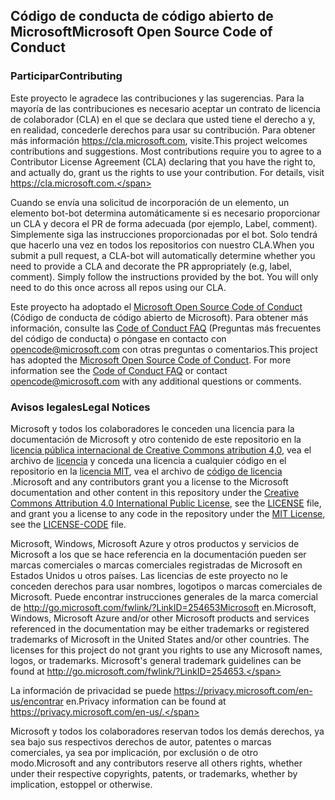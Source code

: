 ## <a name="microsoft-open-source-code-of-conduct"></a><span data-ttu-id="3a162-101">Código de conducta de código abierto de Microsoft</span><span class="sxs-lookup"><span data-stu-id="3a162-101">Microsoft Open Source Code of Conduct</span></span>

### <a name="contributing"></a><span data-ttu-id="3a162-102">Participar</span><span class="sxs-lookup"><span data-stu-id="3a162-102">Contributing</span></span>

<span data-ttu-id="3a162-p101">Este proyecto le agradece las contribuciones y las sugerencias.  Para la mayoría de las contribuciones es necesario aceptar un contrato de licencia de colaborador (CLA) en el que se declara que usted tiene el derecho a y, en realidad, concederle derechos para usar su contribución. Para obtener más información https://cla.microsoft.com, visite.</span><span class="sxs-lookup"><span data-stu-id="3a162-p101">This project welcomes contributions and suggestions.  Most contributions require you to agree to a Contributor License Agreement (CLA) declaring that you have the right to, and actually do, grant us the rights to use your contribution. For details, visit https://cla.microsoft.com.</span></span>

<span data-ttu-id="3a162-p102">Cuando se envía una solicitud de incorporación de un elemento, un elemento bot-bot determina automáticamente si es necesario proporcionar un CLA y decora el PR de forma adecuada (por ejemplo, Label, comment). Simplemente siga las instrucciones proporcionadas por el bot. Solo tendrá que hacerlo una vez en todos los repositorios con nuestro CLA.</span><span class="sxs-lookup"><span data-stu-id="3a162-p102">When you submit a pull request, a CLA-bot will automatically determine whether you need to provide a CLA and decorate the PR appropriately (e.g, label, comment). Simply follow the instructions provided by the bot. You will only need to do this once across all repos using our CLA.</span></span>

<span data-ttu-id="3a162-p103">Este proyecto ha adoptado el [Microsoft Open Source Code of Conduct](https://opensource.microsoft.com/codeofconduct/) (Código de conducta de código abierto de Microsoft). Para obtener más información, consulte las [Code of Conduct FAQ](https://opensource.microsoft.com/codeofconduct/faq/) (Preguntas más frecuentes del código de conducta) o póngase en contacto con [opencode@microsoft.com](mailto:opencode@microsoft.com) con otras preguntas o comentarios.</span><span class="sxs-lookup"><span data-stu-id="3a162-p103">This project has adopted the [Microsoft Open Source Code of Conduct](https://opensource.microsoft.com/codeofconduct/). For more information see the [Code of Conduct FAQ](https://opensource.microsoft.com/codeofconduct/faq/) or contact [opencode@microsoft.com](mailto:opencode@microsoft.com) with any additional questions or comments.</span></span>

### <a name="legal-notices"></a><span data-ttu-id="3a162-111">Avisos legales</span><span class="sxs-lookup"><span data-stu-id="3a162-111">Legal Notices</span></span>

<span data-ttu-id="3a162-112">Microsoft y todos los colaboradores le conceden una licencia para la documentación de Microsoft y otro contenido de este repositorio en la [licencia pública internacional de Creative Commons atribution 4,0](https://creativecommons.org/licenses/by/4.0/legalcode), vea el archivo de [licencia](LICENSE) y conceda una licencia a cualquier código en el repositorio en la [licencia MIT](https://opensource.org/licenses/MIT), vea el archivo de [código de licencia](LICENSE-CODE) .</span><span class="sxs-lookup"><span data-stu-id="3a162-112">Microsoft and any contributors grant you a license to the Microsoft documentation and other content in this repository under the [Creative Commons Attribution 4.0 International Public License](https://creativecommons.org/licenses/by/4.0/legalcode), see the [LICENSE](LICENSE) file, and grant you a license to any code in the repository under the [MIT License](https://opensource.org/licenses/MIT), see the [LICENSE-CODE](LICENSE-CODE) file.</span></span>

<span data-ttu-id="3a162-p104">Microsoft, Windows, Microsoft Azure y otros productos y servicios de Microsoft a los que se hace referencia en la documentación pueden ser marcas comerciales o marcas comerciales registradas de Microsoft en Estados Unidos u otros países. Las licencias de este proyecto no le conceden derechos para usar nombres, logotipos o marcas comerciales de Microsoft. Puede encontrar instrucciones generales de la marca comercial de http://go.microsoft.com/fwlink/?LinkID=254653Microsoft en.</span><span class="sxs-lookup"><span data-stu-id="3a162-p104">Microsoft, Windows, Microsoft Azure and/or other Microsoft products and services referenced in the documentation may be either trademarks or registered trademarks of Microsoft in the United States and/or other countries. The licenses for this project do not grant you rights to use any Microsoft names, logos, or trademarks. Microsoft's general trademark guidelines can be found at http://go.microsoft.com/fwlink/?LinkID=254653.</span></span>

<span data-ttu-id="3a162-116">La información de privacidad se puede https://privacy.microsoft.com/en-us/encontrar en.</span><span class="sxs-lookup"><span data-stu-id="3a162-116">Privacy information can be found at https://privacy.microsoft.com/en-us/.</span></span>

<span data-ttu-id="3a162-117">Microsoft y todos los colaboradores reservan todos los demás derechos, ya sea bajo sus respectivos derechos de autor, patentes o marcas comerciales, ya sea por implicación, por exclusión o de otro modo.</span><span class="sxs-lookup"><span data-stu-id="3a162-117">Microsoft and any contributors reserve all others rights, whether under their respective copyrights, patents, or trademarks, whether by implication, estoppel or otherwise.</span></span>

